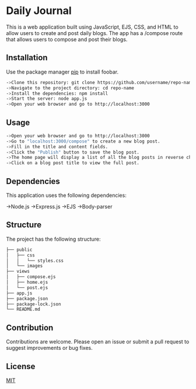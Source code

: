 # Daily Journal

This is a web application built using JavaScript, EJS, CSS, and HTML to allow users to create and post daily blogs. The app has a /compose route that allows users to compose and post their blogs.

## Installation

Use the package manager [pip](https://pip.pypa.io/en/stable/) to install foobar.

```bash
->Clone this repository: git clone https://github.com/username/repo-name.git
->Navigate to the project directory: cd repo-name
->Install the dependencies: npm install
->Start the server: node app.js
->Open your web browser and go to http://localhost:3000
```

## Usage

```bash
->Open your web browser and go to http://localhost:3000
->Go to "localhost:3000/compose" to create a new blog post.
->Fill in the title and content fields.
->Click the "Publish" button to save the blog post.
->The home page will display a list of all the blog posts in reverse chronological order.
->Click on a blog post title to view the full post.
```

## Dependencies

This application uses the following dependencies:

->Node.js
->Express.js
->EJS
->Body-parser

## Structure
The project has the following structure:
```bash
├── public
│   ├── css
│   │   └── styles.css
│   └── images
├── views
│   ├── compose.ejs
│   ├── home.ejs
│   └── post.ejs
├── app.js
├── package.json
├── package-lock.json
└── README.md

```

## Contribution

Contributions are welcome. Please open an issue or submit a pull request to suggest improvements or bug fixes.

## License

[MIT](https://choosealicense.com/licenses/mit/)
